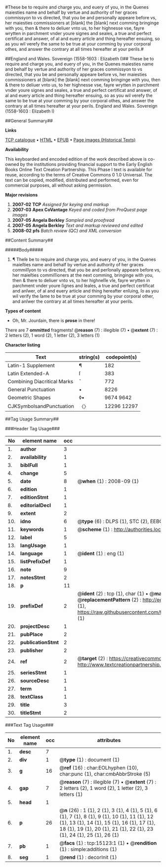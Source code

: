 #These be to require and charge you, and euery of you, in the Quenes maiesties name and behalf by vertue and authority of her graces commissyon to vs directed, that you be and personally appeare before vs, her maiesties commissioners at [blank] the [blank] next comming bringinge with you, then & there to deliuer vnto us, to her highnesse vse, fayre wrytten in parchment vnder youre signes and seales, a true and perfect certificat and answer, of al and euery article and thing hereafter ensuing, so as you wil verefy the same to be true at your comming by your corporal othes, and answer the contrary at all times hereafter at your perils.#

##England and Wales. Sovereign (1558-1603 : Elizabeth I)##
These be to require and charge you, and euery of you, in the Quenes maiesties name and behalf by vertue and authority of her graces commissyon to vs directed, that you be and personally appeare before vs, her maiesties commissioners at [blank] the [blank] next comming bringinge with you, then & there to deliuer vnto us, to her highnesse vse, fayre wrytten in parchment vnder youre signes and seales, a true and perfect certificat and answer, of al and euery article and thing hereafter ensuing, so as you wil verefy the same to be true at your comming by your corporal othes, and answer the contrary at all times hereafter at your perils.
England and Wales. Sovereign (1558-1603 : Elizabeth I)

##General Summary##

**Links**

[TCP catalogue](http://www.ota.ox.ac.uk/tcp/)  • 
[HTML](http://tei.it.ox.ac.uk/tcp/Texts-HTML/free/A69/A69357.html)  • 
[EPUB](http://tei.it.ox.ac.uk/tcp/Texts-EPUB/free/A69/A69357.epub) • 
[Page images (Historical Texts)](https://data.historicaltexts.jisc.ac.uk/view?pubId=eebo-99849948e&pageId=eebo-99849948e-15123-1)

**Availability**

This keyboarded and encoded edition of the
	       work described above is co-owned by the institutions
	       providing financial support to the Early English Books
	       Online Text Creation Partnership. This Phase I text is
	       available for reuse, according to the terms of Creative
	       Commons 0 1.0 Universal. The text can be copied,
	       modified, distributed and performed, even for
	       commercial purposes, all without asking permission.

**Major revisions**

1. __2007-02__ __TCP__ *Assigned for keying and markup*
1. __2007-03__ __Apex CoVantage__ *Keyed and coded from ProQuest page images*
1. __2007-05__ __Angela Berkley__ *Sampled and proofread*
1. __2007-05__ __Angela Berkley__ *Text and markup reviewed and edited*
1. __2008-02__ __pfs__ *Batch review (QC) and XML conversion*

##Content Summary##

#####Body#####

1. ¶ Theſe be to require and charge you, and euery of you, in the Quenes maieſties name and behalf by vertue and authority of her graces commiſſyon to vs directed, that you be and perſonally appeare before vs, her maieſties commiſſioners at the next comming, bringinge with you, then & there to deliuer vnto vs, to her highneſſe vſe, fayre wrytten in parchment vnder youre ſignes and ſeales, a true and perfect certificat and anſwer, of al and euery article and thing hereafter enſuing, ſo as you wil verify the ſame to be true at your comming by your corporal other, and anſwer the contrary at all times hereafter at your perils.

**Types of content**

  * Oh, Mr. Jourdain, there is **prose** in there!

There are 7 **ommitted** fragments! 
 @__reason__ (7) : illegible (7)  •  @__extent__ (7) : 2 letters (2), 1 word (2), 1 letter (2), 3 letters (1)

**Character listing**


|Text|string(s)|codepoint(s)|
|---|---|---|
|Latin-1 Supplement|¶|182|
|Latin Extended-A|ſ|383|
|Combining             Diacritical Marks|̄|772|
|General Punctuation|•|8226|
|Geometric Shapes|◊▪|9674 9642|
|CJKSymbolsandPunctuation|〈〉|12296 12297|

##Tag Usage Summary##

###Header Tag Usage###

|No|element name|occ|attributes|
|---|---|---|---|
|1.|__author__|3||
|2.|__availability__|1||
|3.|__biblFull__|1||
|4.|__change__|5||
|5.|__date__|8| @__when__ (1) : 2008-09 (1)|
|6.|__edition__|1||
|7.|__editionStmt__|1||
|8.|__editorialDecl__|1||
|9.|__extent__|2||
|10.|__idno__|6| @__type__ (6) : DLPS (1), STC (2), EEBO-CITATION (1), PROQUEST (1), VID (1)|
|11.|__keywords__|1| @__scheme__ (1) : http://authorities.loc.gov/ (1)|
|12.|__label__|5||
|13.|__langUsage__|1||
|14.|__language__|1| @__ident__ (1) : eng (1)|
|15.|__listPrefixDef__|1||
|16.|__note__|9||
|17.|__notesStmt__|2||
|18.|__p__|11||
|19.|__prefixDef__|2| @__ident__ (2) : tcp (1), char (1)  •  @__matchPattern__ (2) : ([0-9\-]+):([0-9IVX]+) (1), (.+) (1)  •  @__replacementPattern__ (2) : http://eebo.chadwyck.com/downloadtiff?vid=$1&page=$2 (1), https://raw.githubusercontent.com/textcreationpartnership/Texts/master/tcpchars.xml#$1 (1)|
|20.|__projectDesc__|1||
|21.|__pubPlace__|2||
|22.|__publicationStmt__|2||
|23.|__publisher__|2||
|24.|__ref__|2| @__target__ (2) : https://creativecommons.org/publicdomain/zero/1.0/ (1), http://www.textcreationpartnership.org/docs/. (1)|
|25.|__seriesStmt__|1||
|26.|__sourceDesc__|1||
|27.|__term__|1||
|28.|__textClass__|1||
|29.|__title__|3||
|30.|__titleStmt__|2||


###Text Tag Usage###

|No|element name|occ|attributes|
|---|---|---|---|
|1.|__desc__|7||
|2.|__div__|1| @__type__ (1) : document (1)|
|3.|__g__|16| @__ref__ (16) : char:EOLhyphen (10), char:punc (1), char:cmbAbbrStroke (5)|
|4.|__gap__|7| @__reason__ (7) : illegible (7)  •  @__extent__ (7) : 2 letters (2), 1 word (2), 1 letter (2), 3 letters (1)|
|5.|__head__|1||
|6.|__p__|26| @__n__ (26) : 1 (1), 2 (1), 3 (1), 4 (1), 5 (1), 6 (1), 7 (1), 8 (1), 9 (1), 10 (1), 11 (1), 12 (1), 13 (1), 14 (1), 15 (1), 16 (1), 17 (1), 18 (1), 19 (1), 20 (1), 21 (1), 22 (1), 23 (1), 24 (1), 25 (1), 26 (1)|
|7.|__pb__|1| @__facs__ (1) : tcp:15123:1 (1)  •  @__rendition__ (1) : simple:additions (1)|
|8.|__seg__|1| @__rend__ (1) : decorInit (1)|
